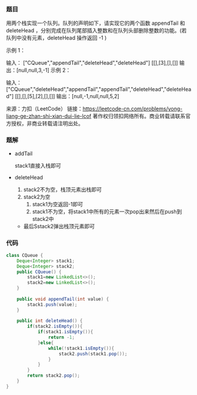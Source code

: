 ### 题目

用两个栈实现一个队列。队列的声明如下，请实现它的两个函数 appendTail 和 deleteHead ，分别完成在队列尾部插入整数和在队列头部删除整数的功能。(若队列中没有元素，deleteHead 操作返回 -1 )

 

示例 1：

输入：
["CQueue","appendTail","deleteHead","deleteHead"]
[[],[3],[],[]]
输出：[null,null,3,-1]
示例 2：

输入：
["CQueue","deleteHead","appendTail","appendTail","deleteHead","deleteHead"]
[[],[],[5],[2],[],[]]
输出：[null,-1,null,null,5,2]

来源：力扣（LeetCode）
链接：https://leetcode-cn.com/problems/yong-liang-ge-zhan-shi-xian-dui-lie-lcof
著作权归领扣网络所有。商业转载请联系官方授权，非商业转载请注明出处。

### 题解

- addTail

  stack1直接入栈即可

- deleteHead

  1. stack2不为空，栈顶元素出栈即可
  2. stack2为空
     1. stack1为空返回-1即可
     2. stack1不为空，将stack1中所有的元素一次pop出来然后在push到stack2中

  

  

  - 最后Sstack2弹出栈顶元素即可

  

  



### 代码

```java
class CQueue {
    Deque<Integer> stack1;
    Deque<Integer> stack2;
    public CQueue() {
        stack1=new LinkedList<>();
        stack2=new LinkedList<>();
    }
    
    public void appendTail(int value) {
        stack1.push(value);
    }
    
    public int deleteHead() {
        if(stack2.isEmpty()){
            if(stack1.isEmpty()){
                return -1;
            }else{
                while(!stack1.isEmpty()){
                    stack2.push(stack1.pop());
                }
            }
        }
        return stack2.pop();
    }
}
```

